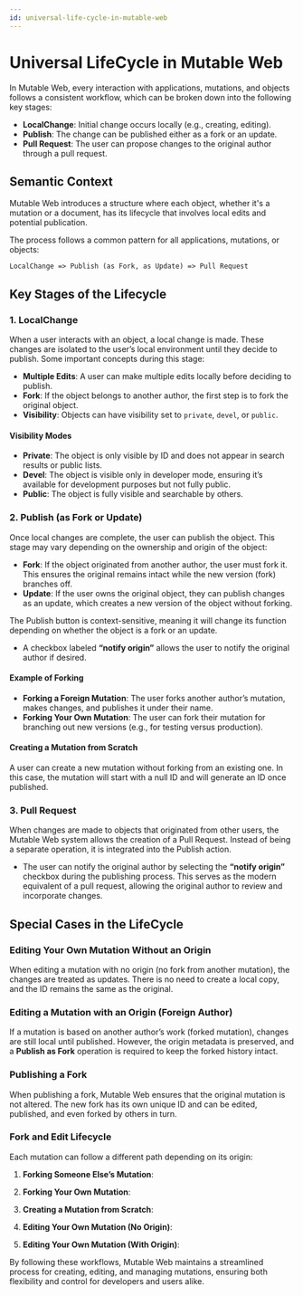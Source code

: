 ```yaml
---
id: universal-life-cycle-in-mutable-web
---
```


# Universal LifeCycle in Mutable Web

In Mutable Web, every interaction with applications, mutations, and objects follows a consistent workflow, which can be broken down into the following key stages:

- **LocalChange**: Initial change occurs locally (e.g., creating, editing).
- **Publish**: The change can be published either as a fork or an update.
- **Pull Request**: The user can propose changes to the original author through a pull request.

## Semantic Context

Mutable Web introduces a structure where each object, whether it's a mutation or a document, has its lifecycle that involves local edits and potential publication.

The process follows a common pattern for all applications, mutations, or objects:

```plaintext
LocalChange => Publish (as Fork, as Update) => Pull Request
```

## Key Stages of the Lifecycle

### 1. LocalChange

When a user interacts with an object, a local change is made. These changes are isolated to the user’s local environment until they decide to publish. Some important concepts during this stage:

- **Multiple Edits**: A user can make multiple edits locally before deciding to publish.
- **Fork**: If the object belongs to another author, the first step is to fork the original object.
- **Visibility**: Objects can have visibility set to `private`, `devel`, or `public`.

#### Visibility Modes

- **Private**: The object is only visible by ID and does not appear in search results or public lists.
- **Devel**: The object is visible only in developer mode, ensuring it’s available for development purposes but not fully public.
- **Public**: The object is fully visible and searchable by others.

### 2. Publish (as Fork or Update)

Once local changes are complete, the user can publish the object. This stage may vary depending on the ownership and origin of the object:

- **Fork**: If the object originated from another author, the user must fork it. This ensures the original remains intact while the new version (fork) branches off.
- **Update**: If the user owns the original object, they can publish changes as an update, which creates a new version of the object without forking.

The Publish button is context-sensitive, meaning it will change its function depending on whether the object is a fork or an update.

- A checkbox labeled **“notify origin”** allows the user to notify the original author if desired.

#### Example of Forking

- **Forking a Foreign Mutation**: The user forks another author’s mutation, makes changes, and publishes it under their name.
- **Forking Your Own Mutation**: The user can fork their mutation for branching out new versions (e.g., for testing versus production).

#### Creating a Mutation from Scratch

A user can create a new mutation without forking from an existing one. In this case, the mutation will start with a null ID and will generate an ID once published.

### 3. Pull Request

When changes are made to objects that originated from other users, the Mutable Web system allows the creation of a Pull Request. Instead of being a separate operation, it is integrated into the Publish action.

- The user can notify the original author by selecting the **“notify origin”** checkbox during the publishing process. This serves as the modern equivalent of a pull request, allowing the original author to review and incorporate changes.

## Special Cases in the LifeCycle

### Editing Your Own Mutation Without an Origin

When editing a mutation with no origin (no fork from another mutation), the changes are treated as updates. There is no need to create a local copy, and the ID remains the same as the original.

### Editing a Mutation with an Origin (Foreign Author)

If a mutation is based on another author’s work (forked mutation), changes are still local until published. However, the origin metadata is preserved, and a **Publish as Fork** operation is required to keep the forked history intact.

### Publishing a Fork

When publishing a fork, Mutable Web ensures that the original mutation is not altered. The new fork has its own unique ID and can be edited, published, and even forked by others in turn.

### Fork and Edit Lifecycle

Each mutation can follow a different path depending on its origin:

1. **Forking Someone Else’s Mutation**:

2. **Forking Your Own Mutation**:

3. **Creating a Mutation from Scratch**:

4. **Editing Your Own Mutation (No Origin)**:

5. **Editing Your Own Mutation (With Origin)**:

By following these workflows, Mutable Web maintains a streamlined process for creating, editing, and managing mutations, ensuring both flexibility and control for developers and users alike.
